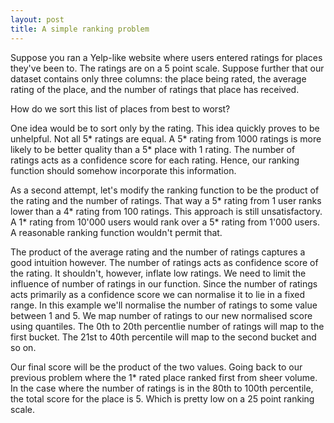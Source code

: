 ```yaml
---
layout: post
title: A simple ranking problem
---
```


Suppose you ran a Yelp-like website where users entered ratings for places
they've been to. The ratings are on a 5 point scale. Suppose further that our
dataset contains only three columns: the place being rated, the average 
rating of the place, and the number of ratings that place has received.


How do we sort this list of places from best to worst?


One idea would be to sort only by the rating. This idea quickly proves to be
unhelpful. Not all 5* ratings are equal. A 5* rating from 1000 ratings is more
likely to be better quality than a 5* place with 1 rating. The number of ratings
acts as a confidence score for each rating. Hence, our ranking function should
somehow incorporate this information.


As a second attempt, let's modify the ranking function to be the product of the
rating and the number of ratings. That way a 5* rating from 1 user ranks lower
than a 4* rating from 100 ratings. This approach is still unsatisfactory. A 1*
rating from 10'000 users would rank over a 5* rating from 1'000 users. A
reasonable ranking function wouldn't permit that.


The product of the average rating and the number of ratings captures a good
intuition however. The number of ratings acts as confidence score of the rating.
It shouldn't, however, inflate low ratings. We need to limit the influence of
number of ratings in our function. Since the number of ratings acts primarily as
a confidence score we can normalise it to lie in a fixed range. In this example
we'll normalise the number of ratings to some value between 1 and 5. We map
number of ratings to our new normalised score using quantiles. The 0th to 20th
percentlie number of ratings will map to the first bucket. The 21st to 40th
percentile will map to the second bucket and so on.


Our final score will be the product of the two values. Going back to our
previous problem where the 1* rated place ranked first from sheer volume. In the
case where the number of ratings is in the 80th to 100th percentile, the
total score for the place is 5. Which is pretty low on a 25 point ranking scale.


